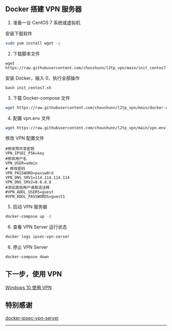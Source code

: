 ## Docker 搭建 VPN 服务器

1. 准备一台 CentOS 7 系统或虚拟机

安装下载软件
```sh
sudo yum install wget -y  
```

2. 下载脚本文件

```shell   
wget https://raw.githubusercontent.com/choushunn/l2tp_vpn/main/init_centos7.sh
```
安装 Docker，输入 0，执行全部操作
```shell      
bash init_centos7.sh
```
3. 下载 Docker-compose 文件

```sh
wget https://raw.githubusercontent.com/choushunn/l2tp_vpn/main/docker-compose.yml
```

4. 配置 vpn.env 文件

```sh
wget https://raw.githubusercontent.com/choushunn/l2tp_vpn/main/vpn.env
```
修改 VPN 配置文件
```
#修改预共享密钥
VPN_IPSEC_PSK=key
#修改用户名
VPN_USER=admin
# 修改密码
VPN_PASSWORD=passw0rd
VPN_DNS_SRV1=114.114.114.114
VPN_DNS_SRV2=8.8.8.8
#添加其他用户请取消注释
#VPN_ADDL_USERS=guest
#VPN_ADDL_PASSWORDS=guest1
```

5. 启动 VPN 服务器

```sh
docker-compose up -d
```

6. 查看 VPN Server 运行状态

```sh
docker logs ipsec-vpn-server 
```

6. 停止 VPN Server

```sh
docker-compose down
```

## 下一步，使用 VPN
[Windows 10 使用 VPN](https://github.com/choushunn/common_tools/blob/main/vpn/Windows%2010%20%E4%BD%BF%E7%94%A8%20VPN.md)


## 特别感谢

[docker-ipsec-vpn-server](https://github.com/hwdsl2/docker-ipsec-vpn-server)

----

